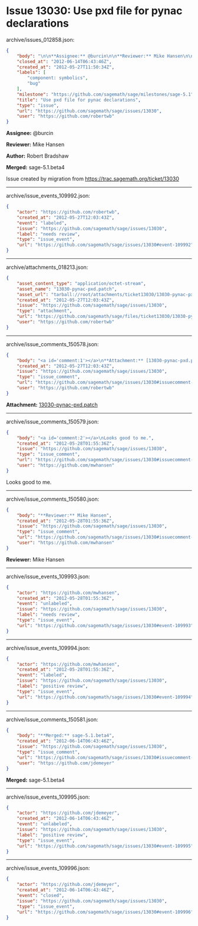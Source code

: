 # Issue 13030: Use pxd file for pynac declarations

archive/issues_012858.json:
```json
{
    "body": "\n\n**Assignee:** @burcin\n\n**Reviewer:** Mike Hansen\n\n**Author:** Robert Bradshaw\n\n**Merged:** sage-5.1.beta4\n\nIssue created by migration from https://trac.sagemath.org/ticket/13030\n\n",
    "closed_at": "2012-06-14T06:43:46Z",
    "created_at": "2012-05-27T11:50:34Z",
    "labels": [
        "component: symbolics",
        "bug"
    ],
    "milestone": "https://github.com/sagemath/sage/milestones/sage-5.1",
    "title": "Use pxd file for pynac declarations",
    "type": "issue",
    "url": "https://github.com/sagemath/sage/issues/13030",
    "user": "https://github.com/robertwb"
}
```


**Assignee:** @burcin

**Reviewer:** Mike Hansen

**Author:** Robert Bradshaw

**Merged:** sage-5.1.beta4

Issue created by migration from https://trac.sagemath.org/ticket/13030





---

archive/issue_events_109992.json:
```json
{
    "actor": "https://github.com/robertwb",
    "created_at": "2012-05-27T12:03:43Z",
    "event": "labeled",
    "issue": "https://github.com/sagemath/sage/issues/13030",
    "label": "needs review",
    "type": "issue_event",
    "url": "https://github.com/sagemath/sage/issues/13030#event-109992"
}
```



---

archive/attachments_018213.json:
```json
{
    "asset_content_type": "application/octet-stream",
    "asset_name": "13030-pynac-pxd.patch",
    "asset_url": "tarball://root/attachments/ticket13030/13030-pynac-pxd.patch",
    "created_at": "2012-05-27T12:03:43Z",
    "issue": "https://github.com/sagemath/sage/issues/13030",
    "type": "attachment",
    "url": "https://github.com/sagemath/sage/files/ticket13030/13030-pynac-pxd.patch",
    "user": "https://github.com/robertwb"
}
```



---

archive/issue_comments_150578.json:
```json
{
    "body": "<a id='comment:1'></a>\n**Attachment:** [13030-pynac-pxd.patch](https://github.com/sagemath/sage/files/ticket13030/13030-pynac-pxd.patch)",
    "created_at": "2012-05-27T12:03:43Z",
    "issue": "https://github.com/sagemath/sage/issues/13030",
    "type": "issue_comment",
    "url": "https://github.com/sagemath/sage/issues/13030#issuecomment-150578",
    "user": "https://github.com/robertwb"
}
```

<a id='comment:1'></a>
**Attachment:** [13030-pynac-pxd.patch](https://github.com/sagemath/sage/files/ticket13030/13030-pynac-pxd.patch)



---

archive/issue_comments_150579.json:
```json
{
    "body": "<a id='comment:2'></a>\nLooks good to me.",
    "created_at": "2012-05-28T01:55:36Z",
    "issue": "https://github.com/sagemath/sage/issues/13030",
    "type": "issue_comment",
    "url": "https://github.com/sagemath/sage/issues/13030#issuecomment-150579",
    "user": "https://github.com/mwhansen"
}
```

<a id='comment:2'></a>
Looks good to me.



---

archive/issue_comments_150580.json:
```json
{
    "body": "**Reviewer:** Mike Hansen",
    "created_at": "2012-05-28T01:55:36Z",
    "issue": "https://github.com/sagemath/sage/issues/13030",
    "type": "issue_comment",
    "url": "https://github.com/sagemath/sage/issues/13030#issuecomment-150580",
    "user": "https://github.com/mwhansen"
}
```

**Reviewer:** Mike Hansen



---

archive/issue_events_109993.json:
```json
{
    "actor": "https://github.com/mwhansen",
    "created_at": "2012-05-28T01:55:36Z",
    "event": "unlabeled",
    "issue": "https://github.com/sagemath/sage/issues/13030",
    "label": "needs review",
    "type": "issue_event",
    "url": "https://github.com/sagemath/sage/issues/13030#event-109993"
}
```



---

archive/issue_events_109994.json:
```json
{
    "actor": "https://github.com/mwhansen",
    "created_at": "2012-05-28T01:55:36Z",
    "event": "labeled",
    "issue": "https://github.com/sagemath/sage/issues/13030",
    "label": "positive review",
    "type": "issue_event",
    "url": "https://github.com/sagemath/sage/issues/13030#event-109994"
}
```



---

archive/issue_comments_150581.json:
```json
{
    "body": "**Merged:** sage-5.1.beta4",
    "created_at": "2012-06-14T06:43:46Z",
    "issue": "https://github.com/sagemath/sage/issues/13030",
    "type": "issue_comment",
    "url": "https://github.com/sagemath/sage/issues/13030#issuecomment-150581",
    "user": "https://github.com/jdemeyer"
}
```

**Merged:** sage-5.1.beta4



---

archive/issue_events_109995.json:
```json
{
    "actor": "https://github.com/jdemeyer",
    "created_at": "2012-06-14T06:43:46Z",
    "event": "unlabeled",
    "issue": "https://github.com/sagemath/sage/issues/13030",
    "label": "positive review",
    "type": "issue_event",
    "url": "https://github.com/sagemath/sage/issues/13030#event-109995"
}
```



---

archive/issue_events_109996.json:
```json
{
    "actor": "https://github.com/jdemeyer",
    "created_at": "2012-06-14T06:43:46Z",
    "event": "closed",
    "issue": "https://github.com/sagemath/sage/issues/13030",
    "type": "issue_event",
    "url": "https://github.com/sagemath/sage/issues/13030#event-109996"
}
```
